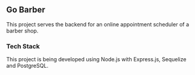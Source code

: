 ## Go Barber

This project serves the backend for an online appointment scheduler of a barber shop.

### Tech Stack
This project is being developed using Node.js with Express.js, Sequelize and PostgreSQL.



